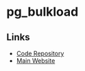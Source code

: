 # pg_bulkload

## Links

- [Code Repository](https://github.com/ossc-db/pg_bulkload)
- [Main Website](https://ossc-db.github.io/pg_bulkload/index.html)
